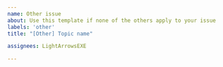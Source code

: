 ```yaml
---
name: Other issue
about: Use this template if none of the others apply to your issue
labels: 'other'
title: "[Other] Topic name"

assignees: LightArrowsEXE

---
```

